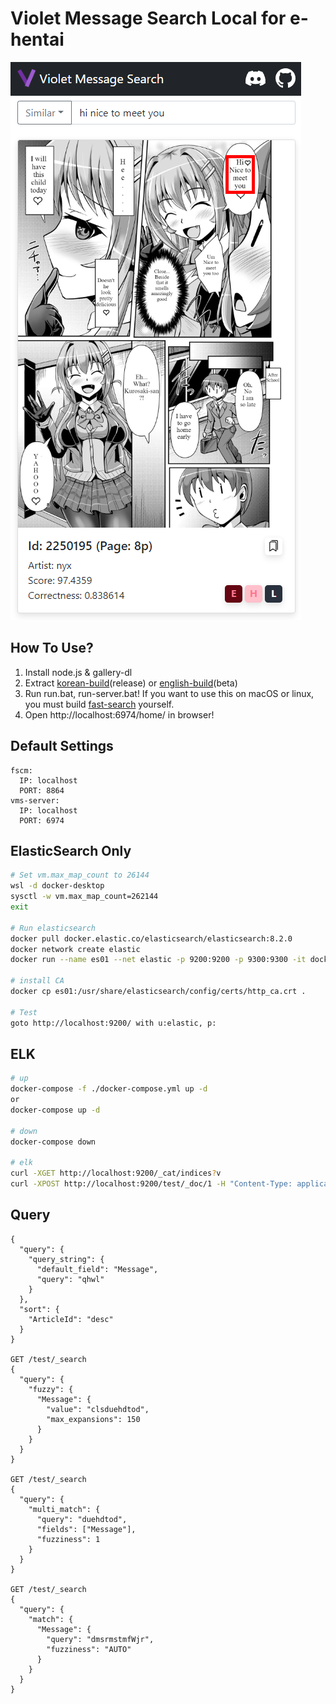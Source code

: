 # Violet Message Search Local for e-hentai

![image alt <](capute-eng.png)

## How To Use?

1. Install node.js & gallery-dl
2. Extract [korean-build](https://github.com/project-violet/violet-message-search-local/releases/download/0.1/dist-kor.zip)(release) or [english-build](https://github.com/project-violet/violet-message-search-local/releases/download/0.1/dist-eng.zip)(beta)
3. Run run.bat, run-server.bat! If you want to use this on macOS or linux, you must build [fast-search](https://github.com/project-violet/violet-message-search-core/tree/master/fast-search) yourself.
4. Open http://localhost:6974/home/ in browser!

## Default Settings

```
fscm:
  IP: localhost
  PORT: 8864
vms-server:
  IP: localhost
  PORT: 6974
```

## ElasticSearch Only

```sh
# Set vm.max_map_count to 26144
wsl -d docker-desktop
sysctl -w vm.max_map_count=262144
exit

# Run elasticsearch
docker pull docker.elastic.co/elasticsearch/elasticsearch:8.2.0
docker network create elastic
docker run --name es01 --net elastic -p 9200:9200 -p 9300:9300 -it docker.elastic.co/elasticsearch/elasticsearch:8.2.0

# install CA
docker cp es01:/usr/share/elasticsearch/config/certs/http_ca.crt .

# Test
goto http://localhost:9200/ with u:elastic, p:
```

## ELK

```sh
# up
docker-compose -f ./docker-compose.yml up -d
or
docker-compose up -d

# down
docker-compose down

# elk
curl -XGET http://localhost:9200/_cat/indices?v
curl -XPOST http://localhost:9200/test/_doc/1 -H "Content-Type: application/json" -d @test.json -v
```

## Query

```
{
  "query": {
    "query_string": {
      "default_field": "Message",
      "query": "qhwl"
    }
  },
  "sort": {
    "ArticleId": "desc"
  }
}

GET /test/_search
{
  "query": {
    "fuzzy": {
      "Message": {
        "value": "clsduehdtod",
        "max_expansions": 150
      }
    }
  }
}

GET /test/_search
{
  "query": {
    "multi_match": {
      "query": "duehdtod",
      "fields": ["Message"],
      "fuzziness": 1
    }
  }
}

GET /test/_search
{
  "query": {
    "match": {
      "Message": {
        "query": "dmsrmstmfWjr",
        "fuzziness": "AUTO"
      }
    }
  }
}
```
